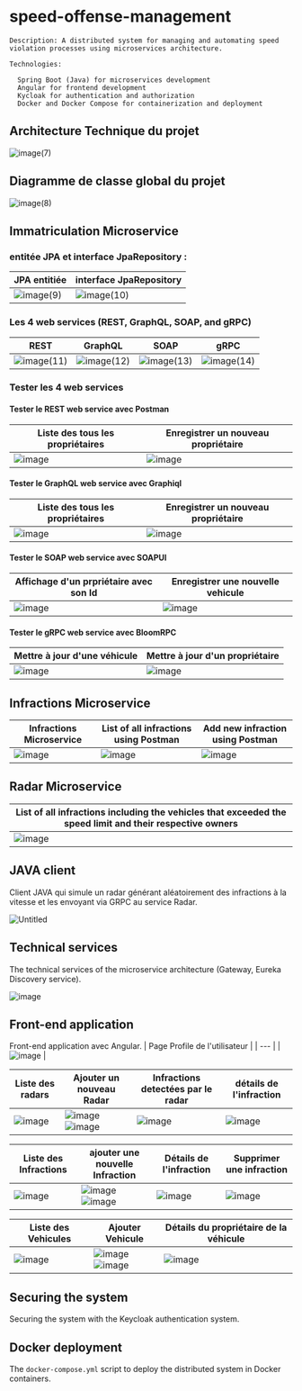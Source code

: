 # speed-offense-management


    Description: A distributed system for managing and automating speed violation processes using microservices architecture.

    Technologies:
    
      Spring Boot (Java) for microservices development
      Angular for frontend development
      Kycloak for authentication and authorization
      Docker and Docker Compose for containerization and deployment

## Architecture Technique du projet

![image(7)](https://github.com/KhalidMHASNI/speed-offense-management/assets/82038554/f97d13f8-604c-4b09-979d-fa0a1b493be9)

## Diagramme de classe global du projet

![image(8)](https://github.com/KhalidMHASNI/speed-offense-management/assets/82038554/d92280a1-5615-4121-8058-1fc16d38ca0c)


## Immatriculation Microservice

### entitée JPA et interface JpaRepository :

| JPA entitiée | interface JpaRepository|
| --- | --- |
| ![image(9)](https://github.com/KhalidMHASNI/speed-offense-management/assets/82038554/76130f37-2106-4b6b-a20b-9b214cc8d023)| ![image(10)](https://github.com/KhalidMHASNI/speed-offense-management/assets/82038554/d95aae9a-1ba9-4018-b2ce-408f37b68cb2) |

### Les 4 web services (REST, GraphQL, SOAP, and gRPC)

| REST | GraphQL | SOAP | gRPC |
| --- | --- | --- | --- |
| ![image(11)](https://github.com/KhalidMHASNI/speed-offense-management/assets/82038554/62d3923b-006d-45f0-982f-0deabedf0716)| ![image(12)](https://github.com/KhalidMHASNI/speed-offense-management/assets/82038554/43ba853a-3544-4dad-8556-b01f572dc84c) | ![image(13)](https://github.com/KhalidMHASNI/speed-offense-management/assets/82038554/fd18dd5b-de80-40c2-a205-c6edd2cb422a) | ![image(14)](https://github.com/KhalidMHASNI/speed-offense-management/assets/82038554/c43de2c5-6456-4758-bbe1-e5a2b6192dc1) |

### Tester les 4 web services

#### Tester le REST web service avec Postman

| Liste des tous les propriétaires | Enregistrer un nouveau propriétaire |
| --- | --- |
| ![image](https://github.com/KhalidMHASNI/speed-offense-management/assets/82038554/e0d44ef4-507e-442f-b098-5e00c8e3aba4)| ![image](https://github.com/KhalidMHASNI/speed-offense-management/assets/82038554/5339d496-49a4-4b3d-9609-908b96e803fd) |

#### Tester le GraphQL web service avec Graphiql

| Liste des tous les propriétaires | Enregistrer un nouveau propriétaire |
| --- | --- |
| ![image](https://github.com/KhalidMHASNI/speed-offense-management/assets/82038554/0da66dd1-7625-4acf-8f94-dec36c0bac65) | ![image](https://github.com/KhalidMHASNI/speed-offense-management/assets/82038554/5f326942-909f-4a05-a8c0-4ae46328077d) |

#### Tester le SOAP web service avec SOAPUI

| Affichage d'un prpriétaire avec son Id | Enregistrer une nouvelle vehicule |
| --- | --- |
| ![image](https://github.com/KhalidMHASNI/speed-offense-management/assets/82038554/77db3010-b189-4004-9b0a-a1f0f25877d5) | ![image](https://github.com/KhalidMHASNI/speed-offense-management/assets/82038554/844540ea-e55f-4c41-b187-bd52eab307d6) |

#### Tester le gRPC web service avec BloomRPC

| Mettre à jour d'une véhicule | Mettre à jour d'un propriétaire |
| --- | --- |
| ![image](https://github.com/KhalidMHASNI/speed-offense-management/assets/82038554/71365f7f-0bf6-49d1-b80e-2a17036c691b) | ![image](https://github.com/KhalidMHASNI/speed-offense-management/assets/82038554/2f981a20-795b-44df-b9a0-45558919f71a) |

## Infractions Microservice

| Infractions Microservice | List of all infractions using Postman | Add new infraction using Postman |
| --- | --- | --- |
| ![image](https://github.com/KhalidMHASNI/speed-offense-management/assets/82038554/0db1b01c-7c90-4e38-9978-3afbe196e8d6) | ![image](https://github.com/KhalidMHASNI/speed-offense-management/assets/82038554/c0b81269-9b01-4d54-832a-bd2fbfc37f0c) | ![image](https://github.com/KhalidMHASNI/speed-offense-management/assets/82038554/1cbfd629-b028-4dcd-b4ca-ff7715f6d0f5) |

## Radar Microservice

| List of all infractions including the vehicles that exceeded the speed limit and their respective owners |
| --- |
| ![image](https://github.com/KhalidMHASNI/speed-offense-management/assets/82038554/2e32e3a2-4295-4288-a198-28b997f4c3cc) |

## JAVA client

Client JAVA qui simule un radar générant aléatoirement des infractions à la vitesse et les envoyant via GRPC au service Radar.

![Untitled](https://github.com/KhalidMHASNI/speed-offense-management/assets/82038554/87349e83-f1e2-44d3-aa78-2bfec8a99324)

## Technical services

The technical services of the microservice architecture (Gateway, Eureka Discovery service).

![image](https://github.com/KhalidMHASNI/speed-offense-management/assets/82038554/3009cd2e-f6c9-4962-b7d7-897781c213ea)

## Front-end application

Front-end application avec Angular.
| Page Profile de l'utilisateur |
| --- |
| ![image](https://github.com/KhalidMHASNI/speed-offense-management/assets/82038554/d83cf8e0-0134-49c1-9e1c-19c508d68155) |

| Liste des radars | Ajouter un nouveau Radar | Infractions detectées par le radar | détails de l'infraction | 
| --- | --- | --- | --- |
|![image](https://github.com/KhalidMHASNI/speed-offense-management/assets/82038554/008336a1-5c29-4747-99c3-6a552519c623)|  ![image](https://github.com/KhalidMHASNI/speed-offense-management/assets/82038554/09887c90-02b7-4374-a1ac-7fdf0a4cbb57) ![image](https://github.com/KhalidMHASNI/speed-offense-management/assets/82038554/18784068-70ec-4f0e-beb3-6d92ab4ce4ee)| ![image](https://github.com/KhalidMHASNI/speed-offense-management/assets/82038554/6ffb4926-2937-498d-a910-09349294813d) | ![image](https://github.com/KhalidMHASNI/speed-offense-management/assets/82038554/e4ec9101-3fdc-4cb2-9839-10e548bf12df) |

| Liste des Infractions | ajouter une nouvelle Infraction | Détails de l'infraction | Supprimer une infraction |
| --- | --- | --- | --- |
|  ![image](https://github.com/KhalidMHASNI/speed-offense-management/assets/82038554/c5016b39-3ffa-4d54-821e-6767d117dc9c) |  ![image](https://github.com/KhalidMHASNI/speed-offense-management/assets/82038554/5ed6e3e3-6089-4311-a501-2f485744711d) ![image](https://github.com/KhalidMHASNI/speed-offense-management/assets/82038554/d5220c24-7dc7-434b-9062-bff517156f57) | ![image](https://github.com/KhalidMHASNI/speed-offense-management/assets/82038554/b606b12d-92fc-4e86-a199-bf1ba34e75d1) | ![image](https://github.com/KhalidMHASNI/speed-offense-management/assets/82038554/4524a5d4-4a33-4b66-a09c-4ba10706aa6c) |


| Liste des Vehicules | Ajouter Vehicule | Détails du propriétaire de la véhicule |
| --- | --- | --- |
|  ![image](https://github.com/KhalidMHASNI/speed-offense-management/assets/82038554/eab9b466-fa3d-4c71-9e85-7d03e2f32f40) |  ![image](https://github.com/KhalidMHASNI/speed-offense-management/assets/82038554/58974ad3-862b-4bc0-ad15-c46b8367e0c8)![image](https://github.com/KhalidMHASNI/speed-offense-management/assets/82038554/f1579972-59e3-4ec6-98ab-6d25b757c3d0) | ![image](https://github.com/KhalidMHASNI/speed-offense-management/assets/82038554/1dcaaa77-821a-4a36-952e-43fef26323b7) |

## Securing the system

Securing the system with the Keycloak authentication system.



## Docker deployment

The `docker-compose.yml` script to deploy the distributed system in Docker containers.


